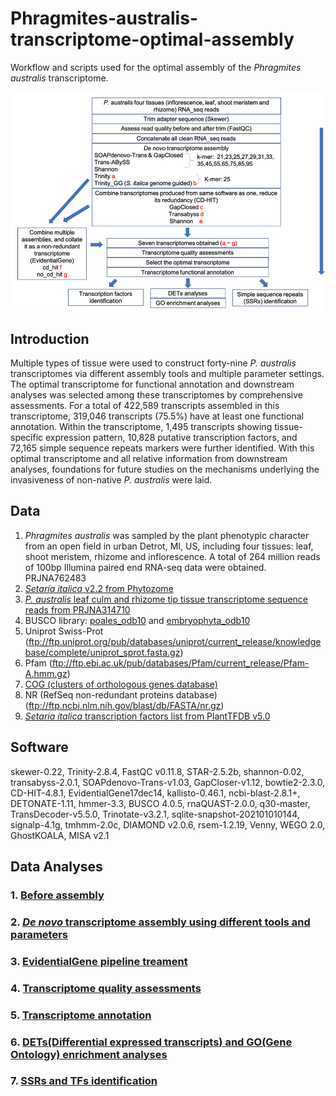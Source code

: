 # Phragmites-australis-transcriptome-optimal-assembly
Workflow and scripts used for the optimal assembly of the *Phragmites australis* transcriptome.


![](https://github.com/tobytaogla/Phragmites-australis-transcriptome-optimal-assembly/blob/main/Flowchart.png)


## Introduction
Multiple types of tissue were used to construct forty-nine *P. australis* transcriptomes via different assembly tools and multiple parameter settings. The optimal transcriptome for functional annotation and downstream analyses was selected among these transcriptomes by comprehensive assessments. For a total of 422,589 transcripts assembled in this transcriptome, 319,046 transcripts (75.5%) have at least one functional annotation. Within the transcriptome, 1,495 transcripts showing tissue-specific expression pattern, 10,828 putative transcription factors, and 72,165 simple sequence repeats markers were further identified. With this optimal transcriptome and all relative information from downstream analyses, foundations for future studies on the mechanisms underlying the invasiveness of non-native *P. australis* were laid.

## Data
1. *Phragmites australis* was sampled by the plant phenotypic character from an open field in urban Detrot, MI, US, including four tissues: leaf, shoot meristem, rhizome and inflorescence. A total of 264 million reads of 100bp Illumina paired end RNA-seq data were obtained. PRJNA762483
3. [*Setaria italica* v2.2 from Phytozome](https://data.jgi.doe.gov/refine-download/phytozome/cladeId:416/All/proteomeId:312/list)
4. [*P. australis* leaf culm and rhizome tip tissue transcriptome sequence reads from PRJNA314710](https://www.ncbi.nlm.nih.gov/bioproject/PRJNA314710)
5. BUSCO library: [poales_odb10](https://busco-data.ezlab.org/v4/data/lineages/poales_odb10.2019-11-20.tar.gz) and [embryophyta_odb10](https://busco-data.ezlab.org/v4/data/lineages/embryophyta_odb10.2019-11-20.tar.gz)
6. Uniprot Swiss-Prot (ftp://ftp.uniprot.org/pub/databases/uniprot/current_release/knowledgebase/complete/uniprot_sprot.fasta.gz)
7. Pfam (ftp://ftp.ebi.ac.uk/pub/databases/Pfam/current_release/Pfam-A.hmm.gz)
8. [COG (clusters of orthologous genes database)](https://ftp.ncbi.nih.gov/pub/COG/COG2020/data/)
9. NR (RefSeq non-redundant proteins database) (ftp://ftp.ncbi.nlm.nih.gov/blast/db/FASTA/nr.gz)
10. [*Setaria italica* transcription factors list from PlantTFDB v5.0](http://planttfdb.gao-lab.org/download/TF_list/Sit_TF_list.txt.gz)

## Software
skewer-0.22, Trinity-2.8.4, FastQC v0.11.8, STAR-2.5.2b, shannon-0.02, transabyss-2.0.1, SOAPdenovo-Trans-v1.03, GapCloser-v1.12, bowtie2-2.3.0, CD-HIT-4.8.1, EvidentialGene17dec14, kallisto-0.46.1, ncbi-blast-2.8.1+, DETONATE-1.11, hmmer-3.3, BUSCO 4.0.5, rnaQUAST-2.0.0, q30-master, TransDecoder-v5.5.0, Trinotate-v3.2.1, sqlite-snapshot-202101010144, signalp-4.1g, tmhmm-2.0c, DIAMOND v2.0.6, rsem-1.2.19, Venny, WEGO 2.0, GhostKOALA, MISA v2.1

## Data Analyses

### 1. [Before assembly](https://github.com/tobytaogla/Phragmites-australis-transcriptome-optimal-assembly/blob/main/Before_assemly.md)
    
### 2. [*De novo* transcriptome assembly using different tools and parameters](https://github.com/tobytaogla/Phragmites-australis-transcriptome-optimal-assembly/blob/main/De_novo_transcriptome_assembly.md)

### 3. [EvidentialGene pipeline treament](https://github.com/tobytaogla/Phragmites-australis-transcriptome-optimal-assembly/blob/main/EvidentialGene_pipeline_treatment.md)

### 4. [Transcriptome quality assessments](https://github.com/tobytaogla/Phragmites-australis-transcriptome-optimal-assembly/blob/main/Transcriptome_quality_assessments.md)

### 5. [Transcriptome annotation](https://github.com/tobytaogla/Phragmites-australis-transcriptome-optimal-assembly/blob/main/Transcriptome_annotation.md)

### 6. [DETs(Differential expressed transcripts) and GO(Gene Ontology) enrichment analyses](https://github.com/tobytaogla/Phragmites-australis-transcriptome-optimal-assembly/blob/main/DETs_and_GO_analyses.md)

### 7. [SSRs and TFs identification](https://github.com/tobytaogla/Phragmites-australis-transcriptome-optimal-assembly/blob/main/SSRs_and_TFs_identification.md)
    


